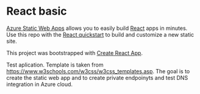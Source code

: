 # React basic

[Azure Static Web Apps](https://docs.microsoft.com/azure/static-web-apps/overview) allows you to easily build [React](https://reactjs.org/) apps in minutes. Use this repo with the [React quickstart](https://docs.microsoft.com/azure/static-web-apps/getting-started?tabs=react) to build and customize a new static site.

This project was bootstrapped with [Create React App](https://github.com/facebook/create-react-app).



Test aplication. Template is taken from https://www.w3schools.com/w3css/w3css_templates.asp. 
The goal is to create the static web app and to create private endpoinyts and test DNS integration in Azure cloud. 
